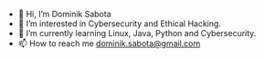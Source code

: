 - 👋 Hi, I’m Dominik Sabota
- 👀 I’m interested in Cybersecurity and Ethical Hacking.
- 🌱 I’m currently learning Linux, Java, Python and Cybersecurity.
- 📫 How to reach me dominik.sabota@gmail.com

<!---
dmnkSabota/dmnkSabota is a ✨ special ✨ repository because its `README.md` (this file) appears on your GitHub profile.
You can click the Preview link to take a look at your changes.
--->
